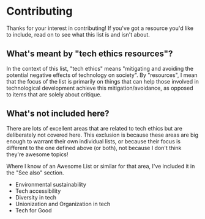 # Contributing

Thanks for your interest in contributing! If you've got a resource you'd like to include, read on to see what this list is and isn't about.

## What's meant by "tech ethics resources"?

In the context of this list, "tech ethics" means "mitigating and avoiding the potential negative effects of technology on society". By "resources", I mean that the focus of the list is primarily on things that can help those involved in technological development achieve this mitigation/avoidance, as opposed to items that are solely about critique.

## What's not included here?

There are lots of excellent areas that are related to tech ethics but are deliberately not covered here. This exclusion is because these areas are big enough to warrant their own individual lists, or because their focus is different to the one defined above (or both), not because I don't think they're awesome topics!

Where I know of an Awesome List or similar for that area, I've included it in the "See also" section.

- Environmental sustainability
- Tech accessibility
- Diversity in tech
- Unionization and Organization in tech
- Tech for Good
